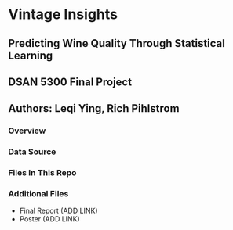 # Vintage Insights
## Predicting Wine Quality Through Statistical Learning
## DSAN 5300 Final Project 
## Authors: Leqi Ying, Rich Pihlstrom

### Overview

### Data Source

### Files In This Repo

### Additional Files

* Final Report (ADD LINK)
* Poster (ADD LINK)